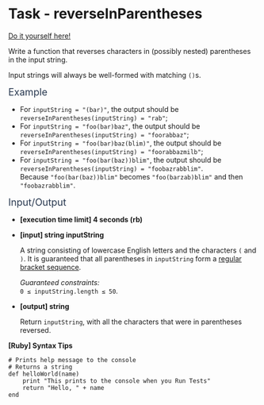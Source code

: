 # Task - reverseInParentheses

[Do it yourself here!](https://app.codesignal.com/arcade/intro/level-3/9DgaPsE2a7M6M2Hu6)

<p>Write a function that reverses characters in (possibly nested) parentheses in the input string.</p>
<p>Input strings will always be well-formed with matching <code>()</code>s.</p>
<p><span class="markdown--header" style="color:#2b3b52;font-size:1.4em">Example</span></p>
<ul>
<li>For <code>inputString = "(bar)"</code>, the output should be<br>
<code>reverseInParentheses(inputString) = "rab"</code>;</li>
<li>For <code>inputString = "foo(bar)baz"</code>, the output should be<br>
<code>reverseInParentheses(inputString) = "foorabbaz"</code>;</li>
<li>For <code>inputString = "foo(bar)baz(blim)"</code>, the output should be<br>
<code>reverseInParentheses(inputString) = "foorabbazmilb"</code>;</li>
<li>For <code>inputString = "foo(bar(baz))blim"</code>, the output should be<br>
<code>reverseInParentheses(inputString) = "foobazrabblim"</code>.<br>
Because <code>"foo(bar(baz))blim"</code> becomes <code>"foo(barzab)blim"</code> and then <code>"foobazrabblim"</code>.</li>
</ul>
<p><span class="markdown--header" style="color:#2b3b52;font-size:1.4em">Input/Output</span></p>
<ul>
<li>
<p><strong>[execution time limit] 4 seconds (rb)</strong></p>
</li>
<li>
<p><strong>[input] string inputString</strong></p>
<p>A string consisting of lowercase English letters and the characters <code>(</code> and <code>)</code>. It is guaranteed that all parentheses in <code>inputString</code> form a <a href="keyword://regular-bracket-sequence" target="_blank">regular bracket sequence</a>.</p>
<p><em>Guaranteed constraints:</em><br>
<code>0 ≤ inputString.length ≤ 50</code>.</p>
</li>
<li>
<p><strong>[output] string</strong></p>
<p>Return <code>inputString</code>, with all the characters that were in parentheses reversed.</p>
</li>
</ul>
<p><strong>[Ruby] Syntax Tips</strong></p>
<pre><code class="language-ruby"><span class="hljs-comment"># Prints help message to the console</span>
<span class="hljs-comment"># Returns a string</span>
<span class="hljs-function"><span class="hljs-keyword">def</span> <span class="hljs-title">helloWorld</span><span class="hljs-params">(name)</span></span>
    print <span class="hljs-string">"This prints to the console when you Run Tests"</span>
    <span class="hljs-keyword">return</span> <span class="hljs-string">"Hello, "</span> + name
<span class="hljs-keyword">end</span>

</code></pre>

